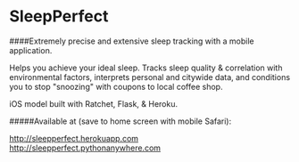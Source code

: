SleepPerfect
============

####Extremely precise and extensive sleep tracking with a mobile application. 

Helps you achieve your ideal sleep. Tracks sleep quality & correlation with environmental factors, interprets personal and citywide data, and conditions you to stop "snoozing" with coupons to local coffee shop.

iOS model built with Ratchet, Flask, & Heroku.

#####Available at (save to home screen with mobile Safari):

http://sleepperfect.herokuapp.com
http://sleepperfect.pythonanywhere.com

